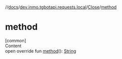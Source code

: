 //[docs](../../../index.md)/[dev.inmo.tgbotapi.requests.local](../index.md)/[Close](index.md)/[method](method.md)



# method  
[common]  
Content  
open override fun [method](method.md)(): [String](https://kotlinlang.org/api/latest/jvm/stdlib/kotlin/-string/index.html)  



